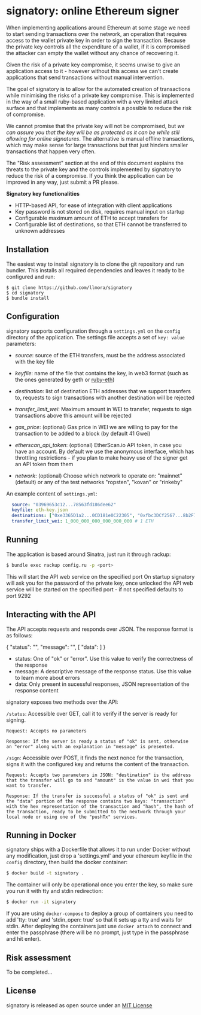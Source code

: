 signatory: online Ethereum signer
=================================

When implementing applications around Ethereum at some stage we need to
start sending transactions over the network, an operation that requires
access to the wallet private key in order to sign the transaction. Because
the private key controls all the expenditure of a wallet, if it is
compromised the attacker can empty the wallet without any chance of
recovering it.

Given the risk of a private key compromise, it seems unwise to give an
application access to it - however without this access we can't create
applications that send transactions without manual intervention.

The goal of signatory is to allow for the automated creation of transactions
while minimising the risks of a private key compromise. This is implemented
in the way of a small ruby-based application with a very limited attack
surface and that implements as many controls a possible to reduce the risk
of compromise.

We cannot promise that the private key will not be compromised, but *we can
assure you that the key will be as protected as it can be while still
allowing for online signatures*. The alternative is manual offline
transactions, which may make sense for large transactions but that just
hinders smaller transactions that happen very often.

The "Risk assessment" section at the end of this document explains the
threats  to the private key and the controls implemented by signatory to
reduce the risk of a compromise. If you think the application can be
improved in any way, just submit a PR please.

**Signatory key functionalities**

  - HTTP-based API, for ease of integration with client applications
  - Key password is not stored on disk, requires manual input on startup
  - Configurable maximum amount of ETH to accept transfers for
  - Configurable list of destinations, so that ETH cannot be transferred to
    unknown addresses

Installation
------------

The easiest way to install signatory is to clone the git repository and run bundler. This installs all required dependencies and leaves it ready to be configured and run:

```
$ git clone https://github.com/llmora/signatory
$ cd signatory
$ bundle install
```

Configuration
-------------

signatory supports configuration through a `settings.yml` on the `config` directory of the application. The settings file accepts a set of `key: value` parameters:

- *source*: source of the ETH transfers, must be the address associated with the key file

- *keyfile*: name of the file that contains the key, in web3 format (such as the ones generated by geth or [ruby-eth](https://github.com/se3000/ruby-eth))

- *destination*: list of destination ETH addresses that we support trasnfers to, requests to sign transactions with another destination will be rejected

- *transfer_limit_wei*: Maximum amount in WEI to transfer, requests to sign transactions above this amount will be rejected

- *gas_price*: (optional) Gas price in WEI we are willing to pay for the transaction to be added to a block (by default 41 Gwei)

- *etherscan_api_token*: (optional) EtherScan.io API token, in case you have an account. By default we use the anonymous interface, which has throttling restrictions - if you plan to make heavy use of the signer get an API token from them

- *network*: (optional) Choose which network to operate on: "mainnet" (default) or any of the test networks "ropsten", "kovan" or "rinkeby"

An example content of `settings.yml`:
```yaml
  source: "03969653c12...78563fd186dee62"
  keyfile: eth-key.json
  destinations: ["0xe3365D1a2...0CD181e0C22305", "0xfbc3DCf2567...8b2F7C1a2"]
  transfer_limit_wei: 1_000_000_000_000_000_000 # 1 ETH
```

Running
-------

The application is based around Sinatra, just run it through rackup:

```sh
$ bundle exec rackup config.ru -p <port>
```

This will start the API web service on the specified port
On startup signatory will ask you for the password of the private key, once unlocked the API web service will be started on the specified port - if not specified defaults to port 9292

Interacting with the API
------------------------

The API accepts requests and responds over JSON. The response format is as follows:

  { "status": "<status>", "message": "<message>", [ "data": <data> ] }

  - status: One of "ok" or "error". Use this value to verify the correctness of the response
  - message: A descriptive message of the response status. Use this value to learn more about errors
  - data: Only present in sucessful responses, JSON representation of the response content

signatory exposes two methods over the API:

  `/status`: Accessible over GET, call it to verify if the server is ready for signing.

    Request: Accepts no parameters

    Response: If the server is ready a status of "ok" is sent, otherwise an "error" along with an explanation in "message" is presented.

  `/sign`: Accessible over POST, it finds the next nonce for the transaction, signs it with the configured key and returns the content of the transaction.

    Request: Accepts two parameters in JSON: "destination" is the address that the transfer will go to and "amount" is the value in wei that you want to transfer. 

    Response: If the transfer is successful a status of "ok" is sent and the "data" portion of the response contains two keys: "transaction" with the hex representation of the transaction and "hash", the hash of the transaction, ready to be submitted to the nextwork through your local node or using one of the "pushTx" services.

Running in Docker
-----------------

signatory ships with a Dockerfile that allows it to run under
Docker without any modification, just drop a 'settings.yml' and your
ethereum keyfile in the `config` directory, then build the docker container:

```sh
$ docker build -t signatory .
```

The container will only be operational once you enter the key, so make sure
you run it with tty and stdin redirection:

```sh
$ docker run -it signatory
```

If you are using `docker-compose` to deploy a group of containers you need
to add 'tty: true' and 'stdin_open: true' so that it sets up a tty and waits
for stdin. After deploying the containers just use `docker attach` to
connect and enter the passphrase (there will be no prompt, just type in the
passphrase and hit enter).

Risk assessment
---------------

To be completed...

License
-------

signatory is released as open source under an [MIT License](http://opensource.org/licenses/MIT)
